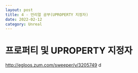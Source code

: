 ```yaml
---
layout: post
title: 4 - 언리얼 공부(UPROPERTY 지정자)
date: 2022-02-12
category: Unreal
---
```


# 프로퍼티 및 UPROPERTY 지정자
http://egloos.zum.com/sweeper/v/3205749
d